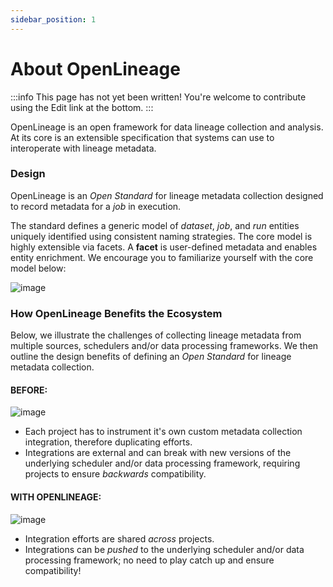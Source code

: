 ```yaml
---
sidebar_position: 1
---
```


# About OpenLineage

:::info
This page has not yet been written! You're welcome to contribute using the Edit link at the bottom.
:::

OpenLineage is an open framework for data lineage collection and analysis. At its core is an extensible specification that systems can use to interoperate with lineage metadata.

### Design

OpenLineage is an _Open Standard_ for lineage metadata collection designed to record metadata for a _job_ in execution.

The standard defines a generic model of _dataset_, _job_, and _run_ entities uniquely identified using consistent naming strategies. The core model is highly extensible via facets. A **facet** is user-defined metadata and enables entity enrichment. We encourage you to familiarize yourself with the core model below:

![image](./model.svg)


### How OpenLineage Benefits the Ecosystem

Below, we illustrate the challenges of collecting lineage metadata from multiple sources, schedulers and/or data processing frameworks. We then outline the design benefits of defining an _Open Standard_ for lineage metadata collection.

#### BEFORE:

![image](./before-ol.svg)

* Each project has to instrument it's own custom metadata collection integration, therefore duplicating efforts.
* Integrations are external and can break with new versions of the underlying scheduler and/or data processing framework, requiring projects to ensure _backwards_ compatibility.

#### WITH OPENLINEAGE:

![image](./with-ol.svg)

* Integration efforts are shared _across_ projects.
* Integrations can be _pushed_ to the underlying scheduler and/or data processing framework; no need to play catch up and ensure compatibility!

